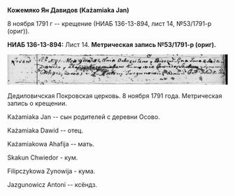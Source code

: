 **Кожемяко Ян Давидов (Każamiaka Jan)**

8 ноября 1791 г -- крещение (НИАБ 136-13-894, лист 14, №53/1791-р
(ориг)).

**НИАБ 136-13-894:** Лист 14. **Метрическая запись №53/1791-р (ориг).**

![](./media/0a2eba68dd0a3dceea7f7110f30c53c26d350929.png)

Дедиловичская Покровская церковь. 8 ноября 1791 года. Метрическая запись
о крещении.

Każamiaka Jan -- сын родителей с деревни Осовo.

Każamiaka Dawid -- отец.

Każamiakowa Ahafija -- мать.

Skakun Chwiedor - кум.

Filipczykowa Zynowija - кума.

Jazgunowicz Antoni -- ксёндз.
